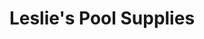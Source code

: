 ---
title: "Leslie's Pool Supplies"
url: /phoenix/leslies-pool-supplies-north-75th-avenue/
shop: Pool
---